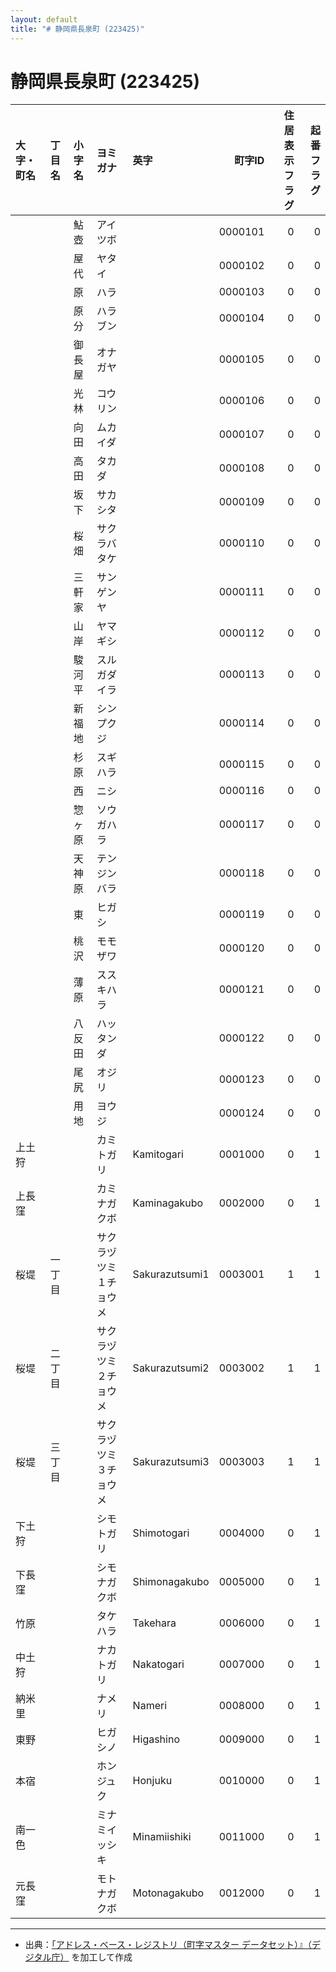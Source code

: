 ```yaml
---
layout: default
title: "# 静岡県長泉町 (223425)"
---
```


# 静岡県長泉町 (223425)

| 大字・町名 | 丁目名 | 小字名 | ヨミガナ | 英字 | 町字ID | 住居表示フラグ | 起番フラグ |
|:--------|:------|:------|:-----------------|:---------------------|--------:|----------:|--------:|
|  |  | 鮎壺 | アイツボ |  | 0000101 | 0 | 0 |
|  |  | 屋代 | ヤタイ |  | 0000102 | 0 | 0 |
|  |  | 原 | ハラ |  | 0000103 | 0 | 0 |
|  |  | 原分 | ハラブン |  | 0000104 | 0 | 0 |
|  |  | 御長屋 | オナガヤ |  | 0000105 | 0 | 0 |
|  |  | 光林 | コウリン |  | 0000106 | 0 | 0 |
|  |  | 向田 | ムカイダ |  | 0000107 | 0 | 0 |
|  |  | 高田 | タカダ |  | 0000108 | 0 | 0 |
|  |  | 坂下 | サカシタ |  | 0000109 | 0 | 0 |
|  |  | 桜畑 | サクラバタケ |  | 0000110 | 0 | 0 |
|  |  | 三軒家 | サンゲンヤ |  | 0000111 | 0 | 0 |
|  |  | 山岸 | ヤマギシ |  | 0000112 | 0 | 0 |
|  |  | 駿河平 | スルガダイラ |  | 0000113 | 0 | 0 |
|  |  | 新福地 | シンプクジ |  | 0000114 | 0 | 0 |
|  |  | 杉原 | スギハラ |  | 0000115 | 0 | 0 |
|  |  | 西 | ニシ |  | 0000116 | 0 | 0 |
|  |  | 惣ヶ原 | ソウガハラ |  | 0000117 | 0 | 0 |
|  |  | 天神原 | テンジンバラ |  | 0000118 | 0 | 0 |
|  |  | 東 | ヒガシ |  | 0000119 | 0 | 0 |
|  |  | 桃沢 | モモザワ |  | 0000120 | 0 | 0 |
|  |  | 薄原 | ススキハラ |  | 0000121 | 0 | 0 |
|  |  | 八反田 | ハッタンダ |  | 0000122 | 0 | 0 |
|  |  | 尾尻 | オジリ |  | 0000123 | 0 | 0 |
|  |  | 用地 | ヨウジ |  | 0000124 | 0 | 0 |
| 上土狩 |  |  | カミトガリ | Kamitogari | 0001000 | 0 | 1 |
| 上長窪 |  |  | カミナガクボ | Kaminagakubo | 0002000 | 0 | 1 |
| 桜堤 | 一丁目 |  | サクラヅツミ１チョウメ | Sakurazutsumi1 | 0003001 | 1 | 1 |
| 桜堤 | 二丁目 |  | サクラヅツミ２チョウメ | Sakurazutsumi2 | 0003002 | 1 | 1 |
| 桜堤 | 三丁目 |  | サクラヅツミ３チョウメ | Sakurazutsumi3 | 0003003 | 1 | 1 |
| 下土狩 |  |  | シモトガリ | Shimotogari | 0004000 | 0 | 1 |
| 下長窪 |  |  | シモナガクボ | Shimonagakubo | 0005000 | 0 | 1 |
| 竹原 |  |  | タケハラ | Takehara | 0006000 | 0 | 1 |
| 中土狩 |  |  | ナカトガリ | Nakatogari | 0007000 | 0 | 1 |
| 納米里 |  |  | ナメリ | Nameri | 0008000 | 0 | 1 |
| 東野 |  |  | ヒガシノ | Higashino | 0009000 | 0 | 1 |
| 本宿 |  |  | ホンジュク | Honjuku | 0010000 | 0 | 1 |
| 南一色 |  |  | ミナミイッシキ | Minamiishiki | 0011000 | 0 | 1 |
| 元長窪 |  |  | モトナガクボ | Motonagakubo | 0012000 | 0 | 1 |

---

- 出典：[「アドレス・ベース・レジストリ（町字マスター データセット）』（デジタル庁）](https://www.digital.go.jp/policies/base_registry_address/) を加工して作成
